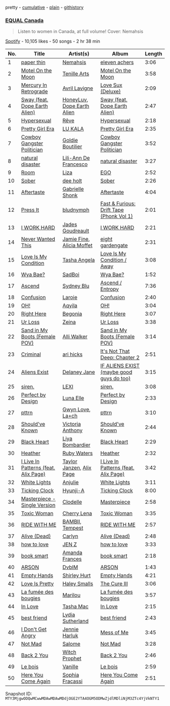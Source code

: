 pretty - [cumulative](/playlists/cumulative/37i9dQZF1DX3vtLopew4fC.md) - [plain](/playlists/plain/37i9dQZF1DX3vtLopew4fC) - [githistory](https://github.githistory.xyz/mackorone/spotify-playlist-archive/blob/main/playlists/plain/37i9dQZF1DX3vtLopew4fC)

### [EQUAL Canada](https://open.spotify.com/playlist/37i9dQZF1DX3vtLopew4fC)

> Listen to women in Canada, at full volume! Cover: Nemahsis

[Spotify](https://open.spotify.com/user/spotify) - 10,105 likes - 50 songs - 2 hr 38 min

| No. | Title | Artist(s) | Album | Length |
|---|---|---|---|---|
| 1 | [paper thin](https://open.spotify.com/track/4NevvmFYtCLxRvhAcNVhOB) | [Nemahsis](https://open.spotify.com/artist/3IoGpeLyopeqGwiD4Nnt1f) | [eleven achers](https://open.spotify.com/album/5D2AToXPxIC5cBdbdOXHsM) | 3:06 |
| 2 | [Motel On the Moon](https://open.spotify.com/track/1s6081YVpuKRS4cZp5zyne) | [Tenille Arts](https://open.spotify.com/artist/0gSAxSvAApQc71cTpoXDFu) | [Motel On the Moon](https://open.spotify.com/album/6Pbmoox4o7GVCyQDkgOWaX) | 3:58 |
| 3 | [Mercury In Retrograde](https://open.spotify.com/track/5myAAZYPPELEl2aiGoW0sx) | [Avril Lavigne](https://open.spotify.com/artist/0p4nmQO2msCgU4IF37Wi3j) | [Love Sux \(Deluxe\)](https://open.spotify.com/album/6RmbogR9qpWasS4ZNa7cuK) | 2:09 |
| 4 | [Sway \(feat\. Dope Earth Alien\)](https://open.spotify.com/track/0KgDKuaHnbZOzz8adnnfxd) | [HoneyLuv](https://open.spotify.com/artist/1sl3gVNz3Nxd4poA8f76sl), [Dope Earth Alien](https://open.spotify.com/artist/2wajUFt1bQDrz8A73tQrkN) | [Sway \(feat\. Dope Earth Alien\)](https://open.spotify.com/album/5TFBzrKDfvyAfqfkWiqETf) | 2:47 |
| 5 | [Hypersexual](https://open.spotify.com/track/1E4xwLdAIpyfiwvu4GKgTc) | [Rêve](https://open.spotify.com/artist/06vEAqcicwoSBw85e8biJx) | [Hypersexual](https://open.spotify.com/album/4Tvc60Tmm2H1gqVJFgkK92) | 2:18 |
| 6 | [Pretty Girl Era](https://open.spotify.com/track/3w6JB9UckmYZBn4Tsq2kpM) | [LU KALA](https://open.spotify.com/artist/5R1cUyk9ysrruOo4ErpGjg) | [Pretty Girl Era](https://open.spotify.com/album/6G32ymoo3YjIUKVMGIKJUY) | 2:35 |
| 7 | [Cowboy Gangster Politician](https://open.spotify.com/track/3imw8kF7wpq1oxYqHw4COo) | [Goldie Boutilier](https://open.spotify.com/artist/392WuM1Yb4QRI0GG4epyn5) | [Cowboy Gangster Politician](https://open.spotify.com/album/1qdHYrgw9RqJJ6AzBDelnc) | 3:52 |
| 8 | [natural disaster](https://open.spotify.com/track/3Hr1xXijRLlKRUJl94QNxQ) | [Lili\-Ann De Francesco](https://open.spotify.com/artist/5oWPqJjzXP3A0RCsASbEbA) | [natural disaster](https://open.spotify.com/album/7hpW9IBCs3sYzD6L6AhOr4) | 3:27 |
| 9 | [Room](https://open.spotify.com/track/35wU3ihUZ1RnFPW1Q5NGvT) | [Liza](https://open.spotify.com/artist/7CeUn1UNtIFSZIIBNXV8jk) | [EGO](https://open.spotify.com/album/6s7rkUQ60j8BI4CGDgmxBZ) | 2:52 |
| 10 | [Sober](https://open.spotify.com/track/577ctFaEJqAL9gdo2Gx63x) | [dee holt](https://open.spotify.com/artist/4PGmuxahHxpeLAGrR6ygKL) | [Sober](https://open.spotify.com/album/6i3ypMIWdzE0YeFHw84Yh9) | 2:26 |
| 11 | [Aftertaste](https://open.spotify.com/track/5GKjhaWuwqihFMFrkDvaSH) | [Gabrielle Shonk](https://open.spotify.com/artist/5Vj7LABYdzz3ZBt1EhDIoQ) | [Aftertaste](https://open.spotify.com/album/3iO7HUJINMe5sefNeXTNYB) | 4:04 |
| 12 | [Press It](https://open.spotify.com/track/3y71AHtNzmdBOLuUFz9buu) | [bludnymph](https://open.spotify.com/artist/7GwwoezwdbKvUaNgtg51pX) | [Fast & Furious: Drift Tape \(Phonk Vol 1\)](https://open.spotify.com/album/1XJGiLPpejKHhzovCVpQUY) | 2:01 |
| 13 | [I WORK HARD](https://open.spotify.com/track/6dq3CmViOjZMo6w3LTP9F3) | [Jades Goudreault](https://open.spotify.com/artist/1LFfKkCrn95l1ZuxCNa3yN) | [I WORK HARD](https://open.spotify.com/album/2rlKx83o6Wt4QOAYFn6Nkd) | 2:21 |
| 14 | [Never Wanted This](https://open.spotify.com/track/1OayqR9ZUXeGJvUbKdeoaR) | [Jamie Fine](https://open.spotify.com/artist/4uwJ3NRArTb8VlKbuAFyFG), [Alicia Moffet](https://open.spotify.com/artist/5ph9A8j6xyDlLNZTqYgNV1) | [eight gardengate](https://open.spotify.com/album/4544NYUPO0Rafsdk4ctFr6) | 2:31 |
| 15 | [Love Is My Condition](https://open.spotify.com/track/7JMIWkV5UaYvXFjNk0Dw0B) | [Tasha Angela](https://open.spotify.com/artist/55icKM7WkjXWnyfvCTlqbk) | [Love Is My Condition / Away](https://open.spotify.com/album/5Yyqtdm1bLpOij6ISgvG8K) | 3:08 |
| 16 | [Wya Bae?](https://open.spotify.com/track/0W7CJpqHpFj5j7lqQXtT4M) | [SadBoi](https://open.spotify.com/artist/7kpAW7boBJFRFCMydZpjUd) | [Wya Bae?](https://open.spotify.com/album/1YDPIDKH7w6OsB7klLA75n) | 1:52 |
| 17 | [Ascend](https://open.spotify.com/track/5npjPPmvxzqb7EFYTzxf9p) | [Sydney Blu](https://open.spotify.com/artist/2Js5903erwUWbAijR6A8rb) | [Ascend / Entropy](https://open.spotify.com/album/2Yq9TefvZ8BMe4ljeHN2GJ) | 7:36 |
| 18 | [Confusion](https://open.spotify.com/track/0wmW0tIDipCHcQBBby752J) | [Laroie](https://open.spotify.com/artist/3vm1wp0nCMQSIaPVT6f0IY) | [Confusion](https://open.spotify.com/album/09RQ4uTviVbiX9q7DdPnMW) | 2:40 |
| 19 | [OH!](https://open.spotify.com/track/5QjNvFDIXUP5et1Ffa5gMt) | [Aqyila](https://open.spotify.com/artist/4cXLEhsZ1W4T6qBiDYVih4) | [OH!](https://open.spotify.com/album/3znMb5hi0ebhlOkunIcVWl) | 3:04 |
| 20 | [Right Here](https://open.spotify.com/track/3FnKaZ46ugABYhf5ONm1GZ) | [Begonia](https://open.spotify.com/artist/4imuw38jkxPpTDqeMZDZD6) | [Right Here](https://open.spotify.com/album/0KwZZngR8ey7uP5b2hZbvA) | 3:07 |
| 21 | [Ur Loss](https://open.spotify.com/track/3rvnZ6pD9XiYeoTpZYTqNK) | [Zeina](https://open.spotify.com/artist/2saNOYtb2v8aXMmezcwAiI) | [Ur Loss](https://open.spotify.com/album/3l5IDzNQrprO11pT86fP5o) | 3:38 |
| 22 | [Sand in My Boots \(Female POV\)](https://open.spotify.com/track/3NoY2XJyHcfwYcg5bQc1Xu) | [Alli Walker](https://open.spotify.com/artist/7nspbN0Rr5jTKLOqJoUnPj) | [Sand in My Boots \(Female POV\)](https://open.spotify.com/album/4HDBdRqh0NpSR4KG3dsp8V) | 3:14 |
| 23 | [Criminal](https://open.spotify.com/track/0eqYmHAtWbKPfoxeXw3SU8) | [ari hicks](https://open.spotify.com/artist/7kBSIXnl2HuGLcA0RZ8T9Z) | [It's Not That Deep: Chapter 2](https://open.spotify.com/album/4i06nqYSuYsLIqQiEssDSA) | 2:51 |
| 24 | [Aliens Exist](https://open.spotify.com/track/4Zfiau7NERDLAjVp7dbOUo) | [Delaney Jane](https://open.spotify.com/artist/3fuxStOqQv8TiytHeuGiE8) | [IF ALIENS EXIST \(maybe good guys do too\)](https://open.spotify.com/album/4mAXaavqpTXUq9Q0FD7iMs) | 3:15 |
| 25 | [siren.](https://open.spotify.com/track/0ndwpjNJlc3WFIzielywlP) | [LEXI](https://open.spotify.com/artist/5TShnsQaX1NRevO8uYan0d) | [siren.](https://open.spotify.com/album/6KsawiyHHpyHxfexVhxABb) | 3:08 |
| 26 | [Perfect by Design](https://open.spotify.com/track/7peZkgbL1ifNIRLvashgIz) | [Luna Elle](https://open.spotify.com/artist/76FMyQJ8BGZA762QQc0X8Q) | [Perfect by Design](https://open.spotify.com/album/1RPyUCPXm3MfjSBWdYrmIa) | 2:33 |
| 27 | [pttrn](https://open.spotify.com/track/23Ei3Ke7nXBY2UWBt0LPbA) | [Gwyn Love](https://open.spotify.com/artist/4o5ZquVPYCsS90FQYPkGzN), [La+ch](https://open.spotify.com/artist/22w0Xg5kpu5simeHw3afNG) | [pttrn](https://open.spotify.com/album/5klPMprjWhKwYkkbExPg6M) | 3:10 |
| 28 | [Should've Known](https://open.spotify.com/track/4nresNbETCAa88JrG8uK9e) | [Victoria Anthony](https://open.spotify.com/artist/0x0iGXZc5qI9edbL1qNCdx) | [Should've Known](https://open.spotify.com/album/3miEwxBcJvBLqda3nwhSXD) | 2:44 |
| 29 | [Black Heart](https://open.spotify.com/track/4eamcX2SUv5DmvhkBa3CvT) | [Liya Bombardier](https://open.spotify.com/artist/5Mpu0Q3NtAKnagP9pUJrxk) | [Black Heart](https://open.spotify.com/album/2B4r5TR5EwtAz7ga5mBXCx) | 2:29 |
| 30 | [Heather](https://open.spotify.com/track/1GynnHe7NkKNKNTJWaWad4) | [Ruby Waters](https://open.spotify.com/artist/5ybU1P0ufoGH5CMclUKebd) | [Heather](https://open.spotify.com/album/3KMpJb5l1BWnhOjl9fkvHH) | 2:32 |
| 31 | [I Live In Patterns \(feat\. Alix Page\)](https://open.spotify.com/track/7LDHQfiTWtQ4VMJA1Cm7Vv) | [Taylor Janzen](https://open.spotify.com/artist/3rTVTBOBT7NPgXtI5oWyxc), [Alix Page](https://open.spotify.com/artist/7hp6PmppZj6iiolLVT4iEZ) | [I Live In Patterns \(feat\. Alix Page\)](https://open.spotify.com/album/1F97dMZ1k8BwYp9H9bNswN) | 3:42 |
| 32 | [White Lights](https://open.spotify.com/track/3M7SVSK8CzNqjPB2lYczHf) | [Anjulie](https://open.spotify.com/artist/4DTbdShHu2RPYEEMUp2XWV) | [White Lights](https://open.spotify.com/album/0KIyjnOKQYx2W0Ho9ixvlZ) | 3:11 |
| 33 | [Ticking Clock](https://open.spotify.com/track/14fODZduhUPm2b164sNf8Y) | [Hyunji\-A](https://open.spotify.com/artist/6LL2gqtRfPs9VFk8yWc3W6) | [Ticking Clock](https://open.spotify.com/album/5TyVbXXFXmA2icxXPzUDMQ) | 8:00 |
| 34 | [Masterpiece \- Single Version](https://open.spotify.com/track/1yywuGqmXkLlEImqN1TC7z) | [Clodelle](https://open.spotify.com/artist/2Uzlt5clQAaXysQYGtrMGt) | [Masterpiece](https://open.spotify.com/album/5nV4B6kwG9H2CTpFNfXaSy) | 2:58 |
| 35 | [Toxic Woman](https://open.spotify.com/track/1pI42AKwWb3rD6nHBZfNMv) | [Cherry Lena](https://open.spotify.com/artist/0vkN6Ib0aW335dFCf4iWNo) | [Toxic Woman](https://open.spotify.com/album/2yAF5qXPvubgWgXVH3mw72) | 3:35 |
| 36 | [RIDE WITH ME](https://open.spotify.com/track/1TJOIVjPHbnqloF9pvDOf6) | [BAMBII](https://open.spotify.com/artist/6kf69CwzgodrETRgzcjX95), [Tempest](https://open.spotify.com/artist/2FBvlvG5TL6SPA2tCLiusa) | [RIDE WITH ME](https://open.spotify.com/album/5tY1nlCQNEqmtXmTxgblRc) | 2:57 |
| 37 | [Alive \(Dead\)](https://open.spotify.com/track/62LLpSANhskaa0cT8eB5um) | [Carlyn](https://open.spotify.com/artist/12D87T2sauvafmdyGDhu87) | [Alive \(Dead\)](https://open.spotify.com/album/5n7uxKwv8p0zKXJ3zG2Pfj) | 2:48 |
| 38 | [how to love](https://open.spotify.com/track/0yo9larsomF52ozr81jCEm) | [JEN Z](https://open.spotify.com/artist/1fqQGhjVuevPcROlYKzn4b) | [how to love](https://open.spotify.com/album/6IYXm4IxC9QYNoYGwFIbWD) | 3:33 |
| 39 | [book smart](https://open.spotify.com/track/2vHCeqpT39PPz5mQpgcUKR) | [Amanda Frances](https://open.spotify.com/artist/6V82eQJQpNG2w6e5Hsg8PK) | [book smart](https://open.spotify.com/album/6XXlNzM406GM443x9nTojp) | 2:18 |
| 40 | [ARSON](https://open.spotify.com/track/027OmV1oELQFOPuD0UdjtD) | [DvblM](https://open.spotify.com/artist/2MUXp2OoYU1py0PRSxbn7B) | [ARSON](https://open.spotify.com/album/39nsXWXJSt2ZhiEbzD7qCh) | 1:43 |
| 41 | [Empty Hands](https://open.spotify.com/track/18vqU2qFGKhbtjXLUivJdV) | [Shirley Hurt](https://open.spotify.com/artist/0yVyy0jaHPJex2snbCJj0B) | [Empty Hands](https://open.spotify.com/album/6z88uxD3m9LV5nEpsJATG3) | 4:21 |
| 42 | [Love Is Pretty](https://open.spotify.com/track/7BNTNTROdvD0b1nnnzv28z) | [Haley Smalls](https://open.spotify.com/artist/5uTsMjH1CdE81ncmOnE4WY) | [The Cure III](https://open.spotify.com/album/4n2zhqObFmqPuPvN0Vispv) | 3:06 |
| 43 | [La fumée des bougies](https://open.spotify.com/track/7IsofhSconuBgXO2cvpbVL) | [Marilou](https://open.spotify.com/artist/502LJ9OJfK5m2p1CGDx8vf) | [La fumée des bougies](https://open.spotify.com/album/0s5d7SHgMqa5EJlz24vsLp) | 3:57 |
| 44 | [In Love](https://open.spotify.com/track/30me56RUdESaE3wRD4sBKH) | [Tasha Mac](https://open.spotify.com/artist/2kZVyiRZ7W3bELWzLWD8PC) | [In Love](https://open.spotify.com/album/6Oz3FlOiQkQpcuwQaicra8) | 2:15 |
| 45 | [best friend](https://open.spotify.com/track/6GRNP0lqjn7K4bf13wjsih) | [Lydia Sutherland](https://open.spotify.com/artist/7DgQFc0bdKC4LcyAPy6gyW) | [best friend](https://open.spotify.com/album/7LL8SvIHJnyKvo1D155Tsb) | 2:43 |
| 46 | [I Don't Get Angry](https://open.spotify.com/track/0sjvBhrVDXOFJs0vQKPF46) | [Jennie Harluk](https://open.spotify.com/artist/2nik10Ty0mtiWMAL6bTFWw) | [Mess of Me](https://open.spotify.com/album/4aVaSlC3YBVgjIeeUsH6OP) | 3:45 |
| 47 | [Not Mad](https://open.spotify.com/track/2LSLOF95FlWBCvHauAEU7e) | [Salome](https://open.spotify.com/artist/5DxbeMKmMhAE6j80lDhUxq) | [Not Mad](https://open.spotify.com/album/5kCujf0HXNP9lLnSzznIiU) | 3:28 |
| 48 | [Back 2 You](https://open.spotify.com/track/5CbsmW5XvsBFlQEW9EthlU) | [Witch Prophet](https://open.spotify.com/artist/5AkXlAsYDGWVZIYOhboeSM) | [Back 2 You](https://open.spotify.com/album/6XzFYeKIsoDOdgjaAVhA66) | 2:46 |
| 49 | [Le bois](https://open.spotify.com/track/48rln9BcoGPT5WlLzns2FP) | [Vanille](https://open.spotify.com/artist/3tHAfDZrW7zR6hXd4FzWWn) | [Le bois](https://open.spotify.com/album/485Zc5MM4peA0rQQzLCAiC) | 2:59 |
| 50 | [Here You Come Again](https://open.spotify.com/track/2G4d3c2UzPOMdV2MZsrNFc) | [Sophia Fracassi](https://open.spotify.com/artist/7MPa3OSyGyLNq9CedDr2LT) | [Here You Come Again](https://open.spotify.com/album/6fZISlxdQZs9Kd4bc8ZdAY) | 2:51 |

Snapshot ID: `MTY3MjgwODQwMCwwMDAwMDAwMDdjOGE2YTA4OGM5ODMwZjdlMDliNjM3ZTc4YjVkNTY1`
